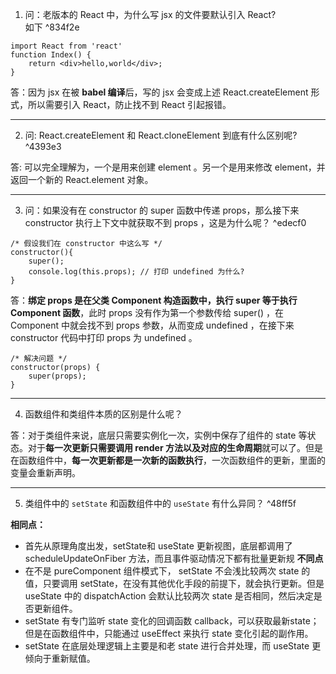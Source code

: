 1. 问：老版本的 React 中，为什么写 jsx 的文件要默认引入 React?  
如下 ^834f2e
```react
import React from 'react'
function Index() {
	return <div>hello,world</div>;
}
```
答：因为 jsx 在被 **babel 编译**后，写的 jsx 会变成上述 React.createElement 形式，所以需要引入 React，防止找不到 React 引起报错。

---

2. 问: React.createElement 和 React.cloneElement 到底有什么区别呢? ^4393e3

答: 可以完全理解为，一个是用来创建 element 。另一个是用来修改 element，并返回一个新的 React.element 对象。

---

3. 问：如果没有在 constructor 的 super 函数中传递 props，那么接下来 constructor 执行上下文中就获取不到 props ，这是为什么呢？ ^edecf0
```react
/* 假设我们在 constructor 中这么写 */ 
constructor(){ 
	super();
	console.log(this.props); // 打印 undefined 为什么?
}
```

答：**绑定 props 是在父类 Component 构造函数中，执行 super 等于执行 Component 函数**，此时 props 没有作为第一个参数传给 super() ，在 Component 中就会找不到 props 参数，从而变成 undefined ，在接下来 constructor 代码中打印 props 为 undefined 。

```react
/* 解决问题 */
constructor(props) {
	super(props);
}
```

---

4. 函数组件和类组件本质的区别是什么呢？

答：对于类组件来说，底层只需要实例化一次，实例中保存了组件的 state 等状态。对于**每一次更新只需要调用 render 方法以及对应的生命周期**就可以了。但是在函数组件中，**每一次更新都是一次新的函数执行**，一次函数组件的更新，里面的变量会重新声明。

---

5. 类组件中的 `setState` 和函数组件中的 `useState` 有什么异同？ ^48ff5f

**相同点：**
-   首先从原理角度出发，setState和 useState 更新视图，底层都调用了 scheduleUpdateOnFiber 方法，而且事件驱动情况下都有批量更新规
**不同点**
-   在不是 pureComponent 组件模式下， setState 不会浅比较两次 state 的值，只要调用 setState，在没有其他优化手段的前提下，就会执行更新。但是 useState 中的 dispatchAction 会默认比较两次 state 是否相同，然后决定是否更新组件。
-   setState 有专门监听 state 变化的回调函数 callback，可以获取最新state；但是在函数组件中，只能通过 useEffect 来执行 state 变化引起的副作用。
-   setState 在底层处理逻辑上主要是和老 state 进行合并处理，而 useState 更倾向于重新赋值。